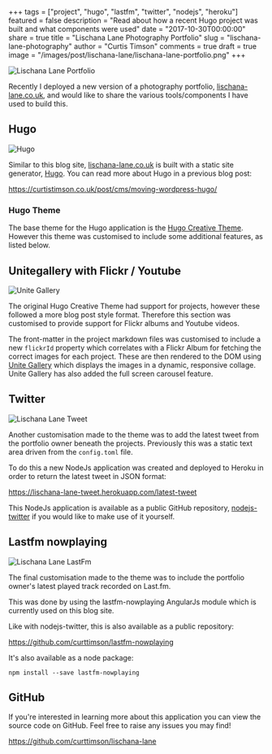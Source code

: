 +++
tags = ["project", "hugo", "lastfm", "twitter", "nodejs", "heroku"]
featured = false
description = "Read about how a recent Hugo project was built and what components were used"
date = "2017-10-30T00:00:00"
share = true
title = "Lischana Lane Photography Portfolio"
slug = "lischana-lane-photography"
author = "Curtis Timson"
comments = true
draft = true
image = "/images/post/lischana-lane/lischana-lane-portfolio.png"
+++

![Lischana Lane Portfolio](/images/post/lischana-lane/lischana-lane-portfolio.png)

Recently I deployed a new version of a photography portfolio, [lischana-lane.co.uk](http://lischana-lane.co.uk), and would like to share the various tools/components I have used to build this.

## Hugo

![Hugo](/images/post/hugo.png)

Similar to this blog site, [lischana-lane.co.uk](http://lischana-lane.co.uk) is built with a static site generator, [Hugo](https://gohugo.io/). You can read more about Hugo in a previous blog post:

https://curtistimson.co.uk/post/cms/moving-wordpress-hugo/

### Hugo Theme

The base theme for the Hugo application is the [Hugo Creative Theme](https://github.com/digitalcraftsman/hugo-creative-theme). However this theme was customised to include some additional features, as listed below.

## Unitegallery with Flickr / Youtube

![Unite Gallery](/images/post/lischana-lane/lischana-lane-unitegallery.png)

The original Hugo Creative Theme had support for projects, however these followed a more blog post style format. Therefore this section was customised to provide support for Flickr albums and Youtube videos.

The front-matter in the project markdown files was customised to include a new `flickrId` property which correlates with a Flickr Album for fetching the correct images for each project. These are then rendered to the DOM using [Unite Gallery](http://unitegallery.net/) which displays the images in a dynamic, responsive collage. Unite Gallery has also added the full screen carousel feature.

## Twitter

![Lischana Lane Tweet](/images/post/lischana-lane/lischana-lane-tweet.png)

Another customisation made to the theme was to add the latest tweet from the portfolio owner beneath the projects. Previously this was a static text area driven from the `config.toml` file.

To do this a new NodeJs application was created and deployed to Heroku in order to return the latest tweet in JSON format:

https://lischana-lane-tweet.herokuapp.com/latest-tweet

This NodeJs application is available as a public GitHub repository, [nodejs-twitter](https://github.com/curttimson/nodejs-twitter) if you would like to make use of it yourself.

## Lastfm nowplaying

![Lischana Lane LastFm](/images/post/lischana-lane/lischana-lane-lastfm.png)

The final customisation made to the theme was to include the portfolio owner's latest played track recorded on Last.fm.

This was done by using the lastfm-nowplaying AngularJs module which is currently used on this blog site.

Like with nodejs-twitter, this is also available as a public repository:

https://github.com/curttimson/lastfm-nowplaying

It's also available as a node package:

```
npm install --save lastfm-nowplaying
```

## GitHub

If you're interested in learning more about this application you can view the source code on GitHub. Feel free to raise any issues you may find!

https://github.com/curttimson/lischana-lane
